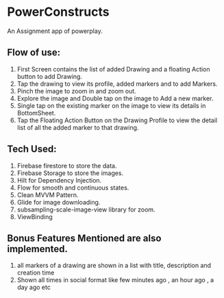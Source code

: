 # PowerConstructs

An Assignment app of powerplay. 

## Flow of use:
1. First Screen contains the list of added Drawing and a floating Action button to add Drawing.
2. Tap the drawing to view its profile, added markers and to add Markers.
3. Pinch the image to zoom in and zoom out.
4. Explore the image and Double tap on the image to Add a new marker.
5. Single tap on the existing marker on the image to view its details in BottomSheet.
6. Tap the Floating Action Button on the Drawing Profile to view the detail list of all the added marker to that drawing.

## Tech Used:

1. Firebase firestore to store the data.
2. Firebase Storage to store the images.
3. Hilt for Dependency Injection.
4. Flow for smooth and continuous states.
5. Clean MVVM Pattern.
6. Glide for image downloading.
7. subsampling-scale-image-view library for zoom.
8. ViewBinding

## Bonus Features Mentioned are also implemented.
1. all markers of a drawing are shown in a list with title, description and creation time
2. Shown all times in social format like few minutes ago , an hour ago , a day ago etc
